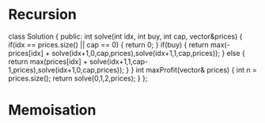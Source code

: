# Recursion
class Solution {
public:
int solve(int idx, int buy, int cap, vector<int>&prices)
{
if(idx == prices.size() || cap == 0)
{
return 0;
}
if(buy)
{
return max(-prices[idx] + solve(idx+1,0,cap,prices),solve(idx+1,1,cap,prices));
}
else
{
return max(prices[idx] + solve(idx+1,1,cap-1,prices),solve(idx+1,0,cap,prices));
}
}
int maxProfit(vector<int>& prices) {
int n = prices.size();
return solve(0,1,2,prices);
}
};
​
# Memoisation
​